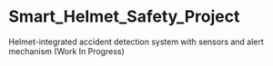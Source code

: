 # Smart_Helmet_Safety_Project
Helmet-integrated accident detection system with sensors and alert mechanism (Work In Progress)
